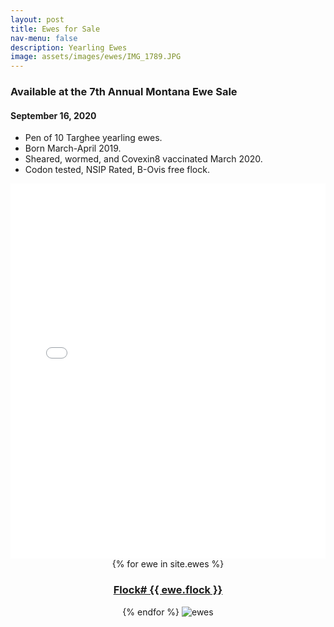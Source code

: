 ```yaml
---
layout: post
title: Ewes for Sale
nav-menu: false
description: Yearling Ewes
image: assets/images/ewes/IMG_1789.JPG
---
```

<h3>Available at the 7th Annual Montana Ewe Sale</h3>
<h4>September 16, 2020</h4>

* Pen of 10 Targhee yearling ewes.
* Born March-April 2019.
* Sheared, wormed, and Covexin8 vaccinated March 2020.
* Codon tested, NSIP Rated, B-Ovis free flock.

<embed src="{{ site.baseur }}/assets/pdfs/ewes-summary.pdf" width="100%" height="600" type="application/pdf">

<div class="rams">
  <article>
    <header class="major">
        {% for ewe in site.ewes %}
            <h3><a href="{{ ewe.url }}">Flock# {{ ewe.flock }} <span class="icon fa-file-pdf-o" /></a></h3>
        {% endfor %}
        <img src="/assets/images/ewes/IMG_1791.JPG" alt="ewes" />
     </header>   
 </article>    
</div>

